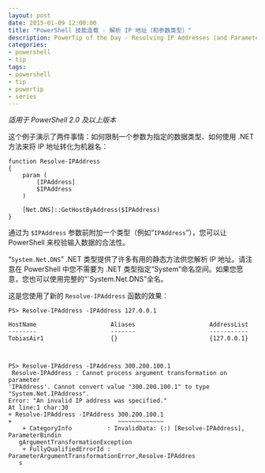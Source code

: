 ```yaml
---
layout: post
date: 2015-01-09 12:00:00
title: "PowerShell 技能连载 - 解析 IP 地址（和参数类型）"
description: PowerTip of the Day - Resolving IP Addresses (and Parameter Types, Too)
categories:
- powershell
- tip
tags:
- powershell
- tip
- powertip
- series
---
```

_适用于 PowerShell 2.0 及以上版本_

这个例子演示了两件事情：如何限制一个参数为指定的数据类型、如何使用 .NET 方法来将 IP 地址转化为机器名：

    function Resolve-IPAddress 
    {    
        param (
            [IPAddress] 
            $IPAddress
        )
    
        [Net.DNS]::GetHostByAddress($IPAddress)
    } 

通过为 `$IPAddress` 参数前附加一个类型（例如“`IPAddress`”），您可以让 PowerShell 来校验输入数据的合法性。

“`System.Net.DNS`” .NET 类型提供了许多有用的静态方法供您解析 IP 地址。请注意在 PowerShell 中您不需要为 .NET 类型指定“System”命名空间。如果您愿意，您也可以使用完整的“`System.Net.DNS”全名。

这是您使用了新的 `Resolve-IPAddress` 函数的效果：

    PS> Resolve-IPAddress -IPAddress 127.0.0.1
    
    HostName                     Aliases                     AddressList                
    --------                     -------                     -----------                
    TobiasAir1                   {}                          {127.0.0.1}                
    
    
    
    PS> Resolve-IPAddress -IPAddress 300.200.100.1
     Resolve-IPAddress : Cannot process argument transformation on parameter 
    'IPAddress'. Cannot convert value "300.200.100.1" to type "System.Net.IPAddress". 
    Error: "An invalid IP address was specified."
    At line:1 char:30
    + Resolve-IPAddress -IPAddress 300.200.100.1
    +                              ~~~~~~~~~~~~~
        + CategoryInfo          : InvalidData: (:) [Resolve-IPAddress], ParameterBindin 
       gArgumentTransformationException
        + FullyQualifiedErrorId : ParameterArgumentTransformationError,Resolve-IPAddres 
       s

<!--本文国际来源：[Resolving IP Addresses (and Parameter Types, Too)](http://community.idera.com/powershell/powertips/b/tips/posts/resolving-ip-addresses-and-parameter-types-too)-->

